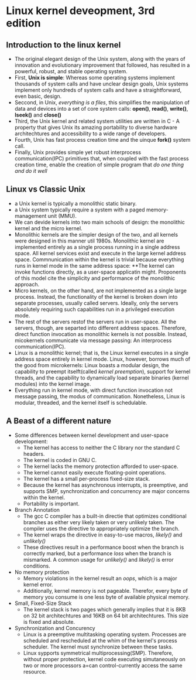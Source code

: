 # Linux kernel deveopment, 3rd edition
## Introduction to the linux kernel
- The original elegant design of the Unix system, along with the years of innovation and evolutionary improvement that followed, has resulted in a powerful, robust, and stable operating system.
- First, **Unix is simple**: Whereas some operating systems implement thousands of system calls and have unclear design goals, Unix systems implement only hundreds of system calls and have a straightforward, even basic, design.
- Seccond, in Unix, *everything is a files*, this simplifies the manipulation of data and devices into a set of core system calls: **open()**, **read()**, **write()**, **lseek()** and **close()**
- Third, the Unix kernel and related system utilities are written in C - A property that gives Unix its amazing portability to diverse hardware architechtures and accessibility to a wide range of developers.
- Fourth, Unix has fast process creation time and the uinque **fork()** system call.
- Finally, Unix provides simple yet robust interprocess communication(IPC) primitives that, when coupled with the fast process creation time, enable the creation of simple program that *do one thing and do it well*
## Linux vs Classic Unix
- a Unix kernel is typically a monolithic static binary.
- a Unix system typically require a system with a paged memory-management unit (MMU).
- We can devide kernels into two main schools of design: the monolithic kernel and the micro kernel.
- Monolithic kernels are the simpler design of the two, and all kernels were designed in this manner util 1980s. Monolithic kernel are implemented entirely as a single process running in a single address space. All kernel services exist and execute in the large kernel address space. Commnunication within the kernel is trivial because everything runs in kernel mode in the same address space: **The kernel can invoke functions directly, as a user-space applicatin might. Proponents of this model cite the simplicity and performance of the monolithic approach.
- Micro kernels, on the other hand, are not implemented as a single large process. Instead, the functionality of the kernel is broken down into separate processes, usually called servers. Ideally, only the servers absolutely requiring such capabilities run in a privileged execution mode.
- The rest of the servers restof the servers run in user-space. All the servers, though, are separted into different address spaces. Therefore, direct function invocation as monolithic kernels is not possible. Instead, micokernels communicate via message passing: An interprocess communication(IPC).
- Linux is a monolithic kernel; that is, the Linux kernel executes in a single address space entirely in kernel mode. Linux, however, borrows much of the good from microkernels: Linux boasts a modular design, the capability to preempt itselft(called *kernel preemption*), support for kernel threads, and the capability to dynamically load separate binaries (kernel modules) into the kernel image.
- Everything run in kernel mode, with direct function invocation not message passing, the modus of communication. Nonetheless, Linux is modular, threaded, and the kernel itself is schedulable.
## A Beast of a different nature
- Some differences between kernel development and user-space development:
    + The kernel has access to neither the C library nor the standard C headers.
    + The kernel is coded in GNU C.
    + The kernel lacks the memory protection afforded to user-space.
    + The kernel cannot easily execute floating-point operations.
    + The kernel has a small per-process fixed-size stack.
    + Because the kernel has asynchronous interrupts, is preemptive, and supports SMP, synchronization and concurrency are major concerns within the kernel.
    + Portability is important.
- Branch Annotation
    + The gcc C compiler has a built-in directie that optimizes conditional branches as either very likely taken or very unlikely taken. The compiler uses the directive to appropriately optimize the branch.
    + The kernel wraps the directive in easy-to-use macros, *likely()* and *unlikely()*
    + These directives result in a performance boost when the branch is correctly marked, but a performance *loss* when the branch is mismarked. A common usage for *unlikely()* and *likely()* is error conditions.
- No memory protection
    + Memory violations in the kernel result an *oops*, which is a major kernel error.
    + Additionally, kernel memory is not pageable. Therefor, every byte of memory you consume is one less byte of available physical memory.
- Small, Fixed-Size Stack
    + The kernel stack is two pages which generally implies that it is 8KB on 32 bit architechtures and 16KB on 64 bit architechtures. This size is fixed and absolute.
- Synchronization and Concurency
    + Linux is a preemptive multitasking operating system. Processes are scheduled and rescheduled at the whim of the kernel's process scheduler. The kernel must synchronize between these tasks.
    + Linux sypports symmetrical multiprocessing(SMP). Therefore, without proper protection, kernel code executing simutaneously on two or more processors a=can control-currently access the same resource.